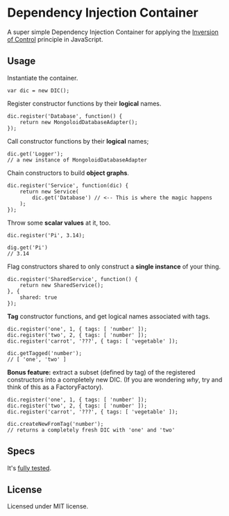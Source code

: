 # Dependency Injection Container

A super simple Dependency Injection Container for applying the [Inversion of Control](https://en.wikipedia.org/wiki/Inversion_of_control) principle in JavaScript.

## Usage

Instantiate the container.

    var dic = new DIC();
    
Register constructor functions by their **logical** names.

    dic.register('Database', function() {
        return new MongoloidDatabaseAdapter();
    });
    
Call constructor functions by their **logical** names;

    dic.get('Logger');
    // a new instance of MongoloidDatabaseAdapter
    
Chain constructors to build **object graphs**.

    dic.register('Service', function(dic) {
        return new Service(
            dic.get('Database') // <-- This is where the magic happens
        );
    });
    
Throw some **scalar values** at it, too.

    dic.register('Pi', 3.14);
    
    dig.get('Pi')
    // 3.14
    
Flag constructors shared to only construct a **single instance** of your thing.

    dic.register('SharedService', function() {
        return new SharedService();
    }, {
        shared: true
    });
    
**Tag** constructor functions, and get logical names associated with tags.

    dic.register('one', 1, { tags: [ 'number' ]);
    dic.register('two', 2, { tags: [ 'number' ]);
    dic.register('carrot', '???', { tags: [ 'vegetable' ]);
    
    dic.getTagged('number'); 
    // [ 'one', 'two' ]
    
**Bonus feature:** extract a subset (defined by tag) of the registered constructors into a completely new DIC. (If you are wondering *why*, try and think of this as a FactoryFactory).

    dic.register('one', 1, { tags: [ 'number' ]);
    dic.register('two', 2, { tags: [ 'number' ]);
    dic.register('carrot', '???', { tags: [ 'vegetable' ]);
    
    dic.createNewFromTag('number');
    // returns a completely fresh DIC with 'one' and 'two'
    
## Specs

It's [fully tested](spec/DICSpec.js).

## License

Licensed under MIT license.

    
